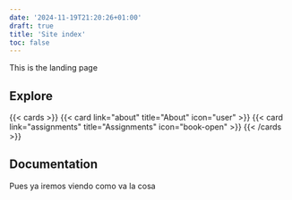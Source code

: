 ```yaml
---
date: '2024-11-19T21:20:26+01:00'
draft: true
title: 'Site index'
toc: false
---
```

This is the landing page

## Explore

{{< cards >}}
  {{< card link="about" title="About" icon="user" >}}
  {{< card link="assignments" title="Assignments" icon="book-open" >}}
{{< /cards >}}

## Documentation
Pues ya iremos viendo como va la cosa